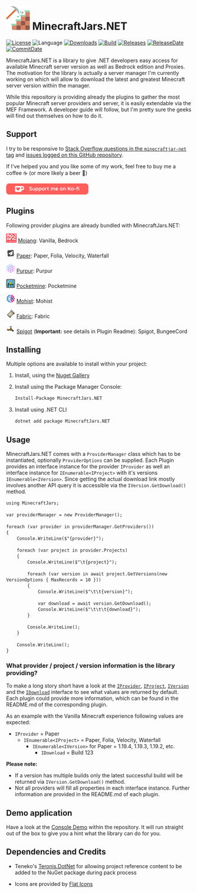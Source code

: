 ![MinecraftJars.NET](Resources/MinecraftJarsNET-Logo-64px.png "MinecraftJars.NET")
MinecraftJars.NET
======

[![License](https://img.shields.io/github/license/tekgator/MinecraftJars.NET)](LICENSE)
![Language](https://img.shields.io/github/languages/top/tekgator/MinecraftJars.NET)
[![Downloads](https://img.shields.io/nuget/dt/MinecraftJars.NET)](https://www.nuget.org/packages/MinecraftJars.NET)
[![Build](https://img.shields.io/github/actions/workflow/status/tekgator/MinecraftJars.NET/build-on-push.yml?branch=main)](https://github.com/tekgator/MinecraftJars.NET/actions/workflows/build-on-push.yml)
[![Releases](https://img.shields.io/github/v/release/tekgator/MinecraftJars.NET)](https://github.com/tekgator/MinecraftJars.NET/releases)
[![ReleaseDate](https://img.shields.io/github/release-date/tekgator/MinecraftJars.NET)](https://github.com/tekgator/MinecraftJars.NET/releases)
[![CommitDate](https://img.shields.io/github/last-commit/tekgator/MinecraftJars.NET)](https://github.com/tekgator/MinecraftJars.NET/commit)

MinecraftJars.NET is a library to give .NET developers easy access for available Minecraft server version as well as Bedrock edition and Proxies. 
The motivation for the library is actually a server manager I'm currently working on which will allow to download the latest and greatest Minecraft server version within the manager.

While this repository is providing already the plugins to gather the most popular Minecraft server providers and server, it is easily extendable via the MEF Framework. 
A developer guide will follow, but I'm pretty sure the geeks will find out themselves on how to do it.

## Support

I try to be responsive to [Stack Overflow questions in the `minecraftjar-net` tag](https://stackoverflow.com/questions/tagged/minecraftjar-net) and [issues logged on this GitHub repository](https://github.com/tekgator/MinecraftJar.NET/issues).

If I've helped you and you like some of my work, feel free to buy me a coffee ☕ (or more likely a beer 🍺)

[![ko-fi](Resources/support-kofi.png)](https://ko-fi.com/C0C7LO3V1)

## Plugins

Following provider plugins are already bundled with MinecraftJars.NET:

![Mojang](MinecraftJars.Plugin/MinecraftJars.Plugin.Mojang/Resources/Mojang-24px.png) [Mojang](MinecraftJars.Plugin/MinecraftJars.Plugin.Mojang):
Vanilla, Bedrock

![Paper](MinecraftJars.Plugin/MinecraftJars.Plugin.Paper/Resources/Paper-24px.png) [Paper](MinecraftJars.Plugin/MinecraftJars.Plugin.Paper): 
Paper, Folia, Velocity, Waterfall

![Purpur](MinecraftJars.Plugin/MinecraftJars.Plugin.Purpur/Resources/Purpur-24px.png) [Purpur](MinecraftJars.Plugin/MinecraftJars.Plugin.Purpur):
Purpur

![Pocketmine](MinecraftJars.Plugin/MinecraftJars.Plugin.Pocketmine/Resources/Pocketmine-24px.png) [Pocketmine](MinecraftJars.Plugin/MinecraftJars.Plugin.Pocketmine):
Pocketmine

![Mohist](MinecraftJars.Plugin/MinecraftJars.Plugin.Mohist/Resources/Mohist-24px.png) [Mohist](MinecraftJars.Plugin/MinecraftJars.Plugin.Mohist):
Mohist

![Fabric](MinecraftJars.Plugin/MinecraftJars.Plugin.Fabric/Resources/Fabric-24px.png) [Fabric](MinecraftJars.Plugin/MinecraftJars.Plugin.Fabric):
Fabric

![Spigot](MinecraftJars.Plugin/MinecraftJars.Plugin.Spigot/Resources/Spigot-24px.png) [Spigot](MinecraftJars.Plugin/MinecraftJars.Plugin.Spigot)
(**Important:** see details in Plugin Readme): Spigot, BungeeCord 

## Installing

Multiple options are available to install within your project:

1. Install, using the [Nuget Gallery](https://www.nuget.org/packages/MinecraftJars.NET)

2. Install using the Package Manager Console:
   ```ps
   Install-Package MinecraftJars.NET 
   ```
3. Install using .NET CLI
   ```cmd
   dotnet add package MinecraftJars.NET
   ```

## Usage

MinecraftJars.NET comes with a `ProviderManager` class which has to be instantiated, optionally `ProviderOptions` can be supplied. 
Each Plugin provides an interface instance for the provider `IProvider` as well an interface instance for `IEnumerable<IProject>` with it's versions `IEnumerable<IVersion>`.
Since getting the actual download link mostly involves another API query it is accessible via the `IVersion.GetDownload()` method.

```CSharp
using MinecraftJars;

var providerManager = new ProviderManager();

foreach (var provider in providerManager.GetProviders())
{
    Console.WriteLine($"{provider}");

    foreach (var project in provider.Projects)
    {
        Console.WriteLine($"\t{project}");     
        
        foreach (var version in await project.GetVersions(new VersionOptions { MaxRecords = 10 }))
        {
            Console.WriteLine($"\t\t{version}");

            var download = await version.GetDownload();
            Console.WriteLine($"\t\t\t{download}");
        }
        
        Console.WriteLine();
    }
    
    Console.WriteLine();
}

```


### What provider / project / version information is the library providing?

To make a long story short have a look at the [`IProvider`](MinecraftJars.Core/Providers/IProvider.cs), [`IProject`](MinecraftJars.Core/Projects/IProject.cs), [`IVersion`](MinecraftJars.Core/Versions/IVersion.cs) and the [`IDownload`](MinecraftJars.Core/Downloads/IDownload.cs) interface to see what values are returned by default. 
Each plugin could provide more information, which can be found in the README.md of the corresponding plugin.

As an example with the Vanilla Minecraft experience following values are expected:
 - `IProvider` = Paper
   - `IEnumerable<IProject>` = Paper, Folia, Velocity, Waterfall
     - `IEnumerable<IVersion>` for Paper = 1.19.4, 1.19.3, 1.19.2, etc.
       - `IDownload` = Build 123  

**Please note:** 
- If a version has multiple builds only the latest successful build will be returned via `IVersion.GetDownload()` method.
- Not all providers will fill all properties in each interface instance. Further information are provided in the README.md of each plugin.


## Demo application

Have a look at the [Console Demo](MinecraftJars.Demo/MinecraftJars.Demo.Console) within the repository.
It will run straight out of the box to give you a hint what the library can do for you.


## Dependencies and Credits

- Teneko's [Teronis.DotNet](https://github.com/teneko/Teronis.DotNet/tree/develop/src/MSBuild/Packaging/ProjectBuildInPackage) for allowing project reference content to be added to the NuGet package during pack process

- Icons are provided by [Flat Icons](https://www.flaticon.com)
